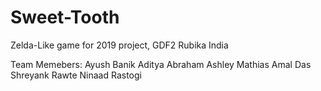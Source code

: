 # Sweet-Tooth
Zelda-Like game for 2019 project, GDF2 Rubika India

Team Memebers: 
Ayush Banik
Aditya Abraham
Ashley Mathias 
Amal Das
Shreyank Rawte
Ninaad Rastogi
